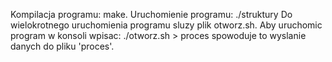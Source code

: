 Kompilacja programu: make. Uruchomienie programu: ./struktury Do wielokrotnego uruchomienia programu sluzy plik otworz.sh. 
Aby uruchomic program w konsoli wpisac: ./otworz.sh > proces spowoduje to wyslanie danych do pliku 'proces'. 
